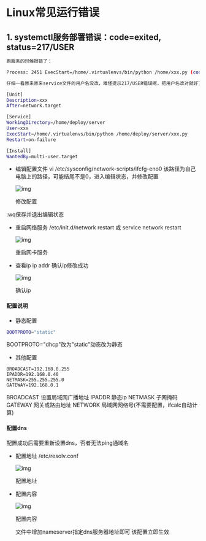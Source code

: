 # Linux常见运行错误

## 1. systemctl服务部署错误：code=exited, status=217/USER

```bash
跑服务的时候报错了：

Process: 2451 ExecStart=/home/.virtualenvs/bin/python /home/xxx.py (code=exited, status=217/USER)

仔细一看原来原来service文件的用户名没改，难怪提示217/USER错误呢，把用户名改对就好了，服务顺利跑起来了

[Unit]
Description=xxx
After=network.target

[Service]
WorkingDirectory=/home/deploy/server
User=xxx
ExecStart=/home/.virtualenvs/bin/python /home/deploy/server/xxx.py
Restart=on-failure

[Install]
WantedBy=multi-user.target
```

- 编辑配置文件
   vi /etc/sysconfig/network-scripts/ifcfg-eno0
   该路径为自己电脑上的路径，可能结尾不是0，进入编辑状态，并修改配置

  ![img](https:////upload-images.jianshu.io/upload_images/9450186-6295f2e80de7fa22.png?imageMogr2/auto-orient/strip|imageView2/2/w/425/format/webp)

  修改配置

:wq保存并退出编辑状态

- 重启网络服务
   /etc/init.d/network restart
   或
   service network restart

  ![img](https:////upload-images.jianshu.io/upload_images/9450186-86ea565e2f1f7112.png?imageMogr2/auto-orient/strip|imageView2/2/w/553/format/webp)

  重启网卡服务

- 查看ip
   ip addr
   确认ip修改成功

  ![img](https:////upload-images.jianshu.io/upload_images/9450186-9ccc550082e465a9.png?imageMogr2/auto-orient/strip|imageView2/2/w/757/format/webp)

  确认ip

  

#### 配置说明

- 静态配置



```bash
BOOTPROTO="static"
```

BOOTPROTO="dhcp"改为"static"动态改为静态

- 其他配置



```undefined
BROADCAST=192.168.0.255
IPADDR=192.168.0.40
NETMASK=255.255.255.0
GATEWAY=192.168.0.1
```

BROADCAST 设置局域网广播地址
 IPADDR     静态ip
 NETMASK  子网掩码
 GATEWAY   网关或路由地址
 NETWORK  局域网网络号(不需要配置，ifcalc自动计算)

#### 配置dns

配置成功后需要重新设置dns，否者无法ping通域名

- 配置地址
   /etc/resolv.conf

  ![img](https:////upload-images.jianshu.io/upload_images/9450186-31daa814907c6742.png?imageMogr2/auto-orient/strip|imageView2/2/w/449/format/webp)

  配置地址

- 配置内容

  ![img](https:////upload-images.jianshu.io/upload_images/9450186-e078e2325b8f9450.png?imageMogr2/auto-orient/strip|imageView2/2/w/277/format/webp)

  配置内容

  文件中增加nameserver指定dns服务器地址即可
   该配置立即生效